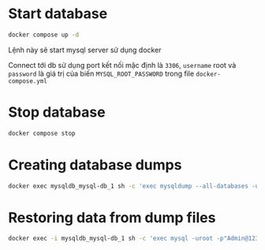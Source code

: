 # Start database

```bash
docker compose up -d
```
Lệnh này sẽ start mysql server sử dụng docker

Connect tới db sử dụng port kết nối mặc định là `3306`, `username` root và `password` là giá trị của biến `MYSQL_ROOT_PASSWORD` trong file `docker-compose.yml`

# Stop database
```bash
docker compose stop
```

# Creating database dumps
```bash
docker exec mysqldb_mysql-db_1 sh -c 'exec mysqldump --all-databases -uroot -p"Admin@123"' > /home/robert/work/robert/java-coaching-lab/mysql-db/db-dumps/all-databases.sql
```

# Restoring data from dump files
```bash
docker exec -i mysqldb_mysql-db_1 sh -c 'exec mysql -uroot -p"Admin@123"' < /home/robert/work/robert/java-coaching-lab/mysql-db/db-dumps/all-databases.sql
```
